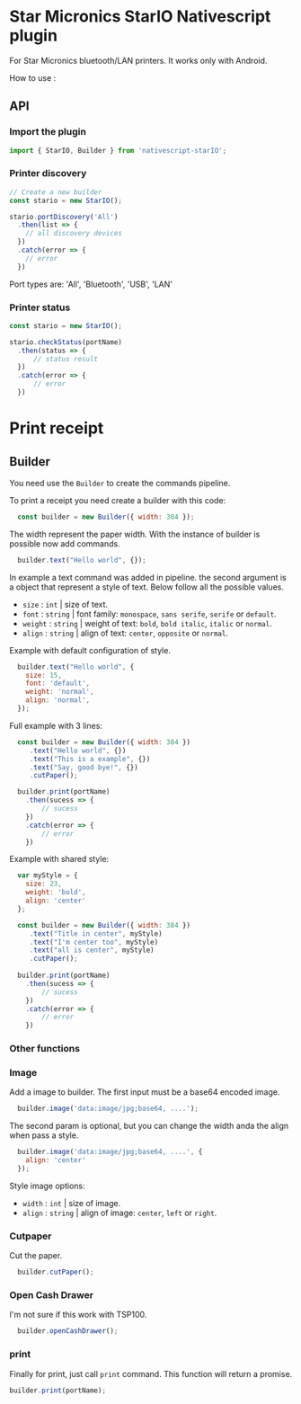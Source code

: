 # Star Micronics StarIO Nativescript plugin
For Star Micronics bluetooth/LAN printers. It works only with Android.


How to use :

## API

### Import the plugin

```js
import { StarIO, Builder } from 'nativescript-starIO'; 
```

### Printer discovery
```js
// Create a new builder
const stario = new StarIO();

stario.portDiscovery('All')
  .then(list => {
    // all discovery devices
  })
  .catch(error => {
    // error
  })
```
Port types are: 'All', 'Bluetooth', 'USB', 'LAN'

### Printer status
```js
const stario = new StarIO();

stario.checkStatus(portName)
  .then(status => {
      // status result
  })
  .catch(error => {
      // error
  })
```

# Print receipt
## Builder

You need use the ``Builder`` to create the commands pipeline.

To print a receipt you need create a builder with this code:
```js
  const builder = new Builder({ width: 384 });
```

The width represent the paper width. With the instance of builder is possible now add commands.

```js
  builder.text("Hello world", {});
```
In example a text command was added in pipeline. the second argument is a object that represent a style of text. Below follow all the possible values.

* ``size``  : ``int`` | size of text.
* ``font``  : ``string`` |  font family: ``monospace``, ``sans serife``, ``serife`` or ``default``.
* ``weight``  : ``string`` | weight of text: ``bold``, ``bold italic``, ``italic`` or ``normal``.
* ``align``  : ``string`` | align of text: ``center``, ``opposite`` or ``normal``.

Example with default configuration of style.

```js
  builder.text("Hello world", {
    size: 15,
    font: 'default',
    weight: 'normal',
    align: 'normal',
  });
```

Full example with 3 lines:

```js
  const builder = new Builder({ width: 384 })
     .text("Hello world", {})
     .text("This is a example", {})
     .text("Say, good bye!", {})
     .cutPaper();

  builder.print(portName)
    .then(sucess => {
        // sucess
    })
    .catch(error => {
        // error
    })
```

Example with shared style:


```js
  var myStyle = {
    size: 23,
    weight: 'bold',
    align: 'center'
  };

  const builder = new Builder({ width: 384 })
     .text("Title in center", myStyle)
     .text("I'm center too", myStyle)
     .text("all is center", myStyle)
     .cutPaper();
    
  builder.print(portName)
    .then(sucess => {
        // sucess
    })
    .catch(error => {
        // error
    })
```

### Other functions

### Image
Add a image to builder. The first input must be a base64 encoded image. 
```js
  builder.image('data:image/jpg;base64, ....');
```

The second param is optional, but you can change the width anda the align when pass a style.

```js
  builder.image('data:image/jpg;base64, ....', {
    align: 'center'
  });
```

Style image options: 
* ``width``  : ``int`` | size of image.
* ``align``  : ``string`` | align of image: ``center``, ``left`` or ``right``.

### Cutpaper
Cut the paper.
```js
  builder.cutPaper();
```
### Open Cash Drawer
I'm not sure if this work with TSP100.
```js
  builder.openCashDrawer();
```

### print

Finally for print, just call ``print`` command. This function will return a promise.
```js
builder.print(portName);
```